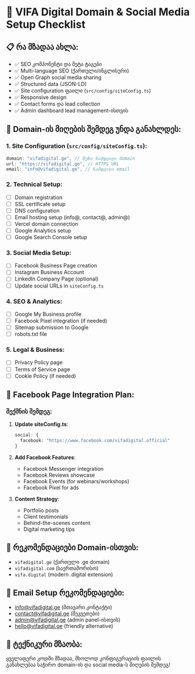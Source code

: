 # 🚀 VIFA Digital Domain & Social Media Setup Checklist

## 📋 რა მზადაა ახლა:
- ✅ SEO კომპონენტი და მეტა ტაგები
- ✅ Multi-language SEO (ქართული/ინგლისური)
- ✅ Open Graph social media sharing
- ✅ Structured data (JSON-LD)
- ✅ Site configuration ფაილი (`src/config/siteConfig.ts`)
- ✅ Responsive design
- ✅ Contact forms და lead collection
- ✅ Admin dashboard lead management-ისთვის

## 🔄 Domain-ის მიღების შემდეგ უნდა განახლდეს:

### 1. Site Configuration (`src/config/siteConfig.ts`):
```typescript
domain: "vifadigital.ge", // შენი ნამდვილი domain
url: "https://vifadigital.ge", // HTTPS URL
email: "info@vifadigital.ge", // ნამდვილი email
```

### 2. Technical Setup:
- [ ] Domain registration
- [ ] SSL certificate setup
- [ ] DNS configuration
- [ ] Email hosting setup (info@, contact@, admin@)
- [ ] Vercel domain connection
- [ ] Google Analytics setup
- [ ] Google Search Console setup

### 3. Social Media Setup:
- [ ] Facebook Business Page creation
- [ ] Instagram Business Account
- [ ] LinkedIn Company Page (optional)
- [ ] Update social URLs in `siteConfig.ts`

### 4. SEO & Analytics:
- [ ] Google My Business profile
- [ ] Facebook Pixel integration (if needed)
- [ ] Sitemap submission to Google
- [ ] robots.txt file

### 5. Legal & Business:
- [ ] Privacy Policy page
- [ ] Terms of Service page
- [ ] Cookie Policy (if needed)

## 📱 Facebook Page Integration Plan:

### შექმნის შემდეგ:
1. **Update siteConfig.ts**:
   ```typescript
   social: {
     facebook: "https://www.facebook.com/vifadigital.official"
   }
   ```

2. **Add Facebook Features**:
   - Facebook Messenger integration
   - Facebook Reviews showcase
   - Facebook Events (for webinars/workshops)
   - Facebook Pixel for ads

3. **Content Strategy**:
   - Portfolio posts
   - Client testimonials
   - Behind-the-scenes content
   - Digital marketing tips

## 🎯 რეკომენდაციები Domain-ისთვის:
- `vifadigital.ge` (ქართული .ge domain)
- `vifadigital.com` (საერთაშორისო)
- `vifa.digital` (modern .digital extension)

## 📧 Email Setup რეკომენდაციები:
- info@vifadigital.ge (მთავარი კონტაქტი)
- contact@vifadigital.ge (შეკვეთები)
- admin@vifadigital.ge (admin panel-ისთვის)
- hello@vifadigital.ge (friendly alternative)

## 🔧 ტექნიკური მზაობა:
ყველაფერი კოდში მზადაა, მხოლოდ კონფიგურაციის ფაილის განახლებაა საჭირო domain-ის და social media-ს მიღების შემდეგ!